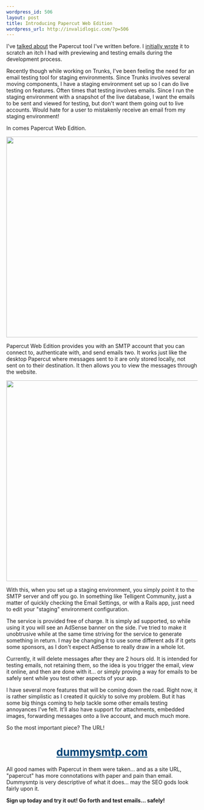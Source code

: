 ```yaml
--- 
wordpress_id: 506
layout: post
title: Introducing Papercut Web Edition
wordpress_url: http://invalidlogic.com/?p=506
---
```

I've <a href="http://invalidlogic.com/?s=papercut">talked about</a> the Papercut tool I've written before.  I <a href="http://invalidlogic.com/2008/10/29/introducing-papercut/">initially wrote</a> it to scratch an itch I had with previewing and testing emails during the development process.

Recently though while working on Trunks, I've been feeling the need for an email testing tool for staging environments.  Since Trunks involves several moving components, I have a staging environment set up so I can do live testing on features.  Often times that testing involves emails.  Since I run the staging environment with a snapshot of the live database, I want the emails to be sent and viewed for testing, but don't want them going out to live accounts.  Would hate for a user to mistakenly receive an email from my staging environment!

In comes Papercut Web Edition.

<img class="aligncenter size-full wp-image-513" title="Papercut" src="http://invalidlogic-blog.s3.amazonaws.com/Papercut.jpg" alt="" width="621" height="527" />

Papercut Web Edition provides you with an SMTP account that you can connect to, authenticate with, and send emails two.  It works just like the desktop Papercut where messages sent to it are only stored locally, not sent on to their destination.  It then allows you to view the messages through the website.

<img class="aligncenter size-full wp-image-512" title="Papercut Account" src="http://invalidlogic-blog.s3.amazonaws.com/Papercut-1.jpg" alt="" width="621" height="527" />

With this, when you set up a staging environment, you simply point it to the SMTP server and off you go.  In something like Telligent Community, just a matter of quickly checking the Email Settings, or with a Rails app, just need to edit your "staging" environment configuration.

The service is provided free of charge.  It is simply ad supported, so while using it you will see an AdSense banner on the side.  I've tried to make it unobtrusive while at the same time striving for the service to generate something in return.  I may be changing it to use some different ads if it gets some sponsors, as I don't expect AdSense to really draw in a whole lot.

Currently, it will delete messages after they are 2 hours old.  It is intended for testing emails, not retaining them, so the idea is you trigger the email, view it online, and then are done with it... or simply proving a way for emails to be safely sent while you test other aspects of your app.

I have several more features that will be coming down the road.  Right now, it is rather simplistic as I created it quickly to solve my problem.  But it has some big things coming to help tackle some other emails testing annoyances I've felt.  It'll also have support for attachments, embedded images, forwarding messages onto a live account, and much much more.

So the most important piece?  The URL!
<h1 style="text-align: center;"><a style="color: #047; text-decoration: underline;" href="http://dummysmtp.com">dummysmtp.com</a></h1>
All good names with Papercut in them were taken... and as a site URL, "papercut" has more connotations with paper and pain than email.  Dummysmtp is very descriptive of what it does... may the SEO gods look fairly upon it.

<b>Sign up today and try it out!  Go forth and test emails... safely!</b>
